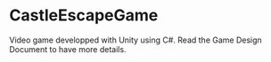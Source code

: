 # CastleEscapeGame
Video game developped with Unity using C#. 
Read the Game Design Document to have more details.
